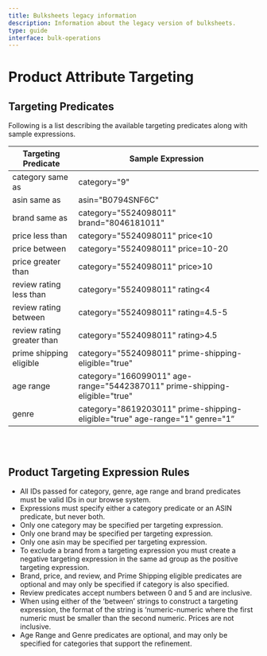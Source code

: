 ```yaml
---
title: Bulksheets legacy information
description: Information about the legacy version of bulksheets.
type: guide
interface: bulk-operations
---
```


# Product Attribute Targeting

## Targeting Predicates

Following is a list describing the available targeting predicates along with sample expressions.

| Targeting Predicate         | Sample Expression                                                            |
|-----------------------------|------------------------------------------------------------------------------|
| category same as            | category="9"                                                                 |
| asin same as                | asin="B0794SNF6C"                                                            |
| brand same as               | category="5524098011" brand="8046181011"                                     |
| price less than             | category="5524098011" price<10                                               |
| price between               | category="5524098011" price=10-20                                            |
| price greater than          | category="5524098011" price>10                                               |
| review rating less than     | category="5524098011" rating<4                                               |
| review rating between       | category="5524098011" rating=4.5-5                                           |
| review rating greater than  | category="5524098011" rating>4.5                                             |
| prime shipping eligible     | category="5524098011" prime-shipping-eligible="true"                         |
| age range                   | category="166099011" age-range="5442387011" prime-shipping-eligible="true"   |
| genre                       | category="8619203011" prime-shipping-eligible="true" age-range="1" genre="1” |


 <br/> 
 <br/> 

## Product Targeting Expression Rules

* All IDs passed for category, genre, age range and brand predicates must be valid IDs in our browse system.
* Expressions must specify either a category predicate or an ASIN predicate, but never both.
* Only one category may be specified per targeting expression.
* Only one brand may be specified per targeting expression.
* Only one asin may be specified per targeting expression.
* To exclude a brand from a targeting expression you must create a negative targeting expression in the same ad group as the positive targeting expression.
* Brand, price, and review, and Prime Shipping eligible predicates are optional and may only be specified if category is also specified.
* Review predicates accept numbers between 0 and 5 and are inclusive.
* When using either of the ‘between’ strings to construct a targeting expression, the format of the string is ‘numeric-numeric where the first numeric must be smaller than the second numeric. Prices are not inclusive.
* Age Range and Genre predicates are optional, and may only be specified for categories that support the refinement. 

 <br/> 
 <br/> 